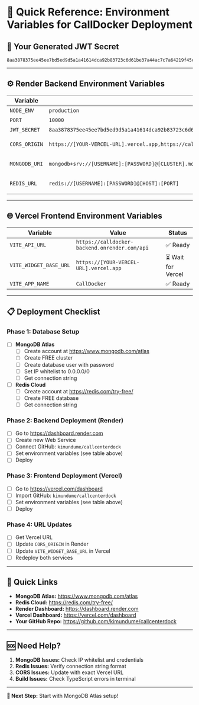 # 🚀 Quick Reference: Environment Variables for CallDocker Deployment

## 🔑 **Your Generated JWT Secret**
```
8aa3878375ee45ee7bd5ed9d5a1a41614dca92b83723c6d61be37a44ac7c7a64219f45c97d45669a7c7dc1bc4edb8c3de876693ec63d466bf707db5b7667db89
```

---

## ⚙️ **Render Backend Environment Variables**

| Variable | Value | Status |
|----------|-------|--------|
| `NODE_ENV` | `production` | ✅ Ready |
| `PORT` | `10000` | ✅ Ready |
| `JWT_SECRET` | `8aa3878375ee45ee7bd5ed9d5a1a41614dca92b83723c6d61be37a44ac7c7a64219f45c97d45669a7c7dc1bc4edb8c3de876693ec63d466bf707db5b7667db89` | ✅ Ready |
| `CORS_ORIGIN` | `https://[YOUR-VERCEL-URL].vercel.app,https://calldocker.com` | ⏳ Wait for Vercel |
| `MONGODB_URI` | `mongodb+srv://[USERNAME]:[PASSWORD]@[CLUSTER].mongodb.net/calldocker?retryWrites=true&w=majority` | ⏳ Setup MongoDB |
| `REDIS_URL` | `redis://[USERNAME]:[PASSWORD]@[HOST]:[PORT]` | ⏳ Setup Redis |

---

## 🌐 **Vercel Frontend Environment Variables**

| Variable | Value | Status |
|----------|-------|--------|
| `VITE_API_URL` | `https://calldocker-backend.onrender.com/api` | ✅ Ready |
| `VITE_WIDGET_BASE_URL` | `https://[YOUR-VERCEL-URL].vercel.app` | ⏳ Wait for Vercel |
| `VITE_APP_NAME` | `CallDocker` | ✅ Ready |

---

## 📋 **Deployment Checklist**

### **Phase 1: Database Setup**
- [ ] **MongoDB Atlas**
  - [ ] Create account at https://www.mongodb.com/atlas
  - [ ] Create FREE cluster
  - [ ] Create database user with password
  - [ ] Set IP whitelist to 0.0.0.0/0
  - [ ] Get connection string

- [ ] **Redis Cloud**
  - [ ] Create account at https://redis.com/try-free/
  - [ ] Create FREE database
  - [ ] Get connection string

### **Phase 2: Backend Deployment (Render)**
- [ ] Go to https://dashboard.render.com
- [ ] Create new Web Service
- [ ] Connect GitHub: `kimundume/callcenterdock`
- [ ] Set environment variables (see table above)
- [ ] Deploy

### **Phase 3: Frontend Deployment (Vercel)**
- [ ] Go to https://vercel.com/dashboard
- [ ] Import GitHub: `kimundume/callcenterdock`
- [ ] Set environment variables (see table above)
- [ ] Deploy

### **Phase 4: URL Updates**
- [ ] Get Vercel URL
- [ ] Update `CORS_ORIGIN` in Render
- [ ] Update `VITE_WIDGET_BASE_URL` in Vercel
- [ ] Redeploy both services

---

## 🔗 **Quick Links**

- **MongoDB Atlas:** https://www.mongodb.com/atlas
- **Redis Cloud:** https://redis.com/try-free/
- **Render Dashboard:** https://dashboard.render.com
- **Vercel Dashboard:** https://vercel.com/dashboard
- **Your GitHub Repo:** https://github.com/kimundume/callcenterdock

---

## 🆘 **Need Help?**

1. **MongoDB Issues:** Check IP whitelist and credentials
2. **Redis Issues:** Verify connection string format
3. **CORS Issues:** Update with exact Vercel URL
4. **Build Issues:** Check TypeScript errors in terminal

---

**🎯 Next Step:** Start with MongoDB Atlas setup! 